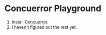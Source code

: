 # Concuerror Playground

1. Install [Concuerror](https://github.com/parapluu/Concuerror).
2. I haven't figured out the rest yet.
